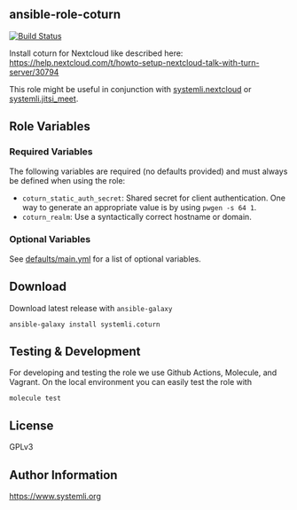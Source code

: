 ansible-role-coturn
-------------------

[![Build Status](https://github.com/systemli/ansible-role-coturn/workflows/Integration/badge.svg?branch=master)](https://github.com/systemli/ansible-role-coturn/actions?query=workflow%3AIntegration)


Install coturn for Nextcloud like described here:
https://help.nextcloud.com/t/howto-setup-nextcloud-talk-with-turn-server/30794

This role might be useful in conjunction with [systemli.nextcloud](https://galaxy.ansible.com/systemli/nextcloud) or [systemli.jitsi_meet](https://galaxy.ansible.com/systemli/jitsi_meet).

Role Variables
--------------

### Required Variables

The following variables are required (no defaults provided) and must always be
defined when using the role:

* `coturn_static_auth_secret`: Shared secret for client authentication. One way
  to generate an appropriate value is by using `pwgen -s 64 1`.
* `coturn_realm`: Use a syntactically correct hostname or domain.

### Optional Variables

See [defaults/main.yml](defaults/main.yml) for a list of optional variables.


Download
--------

Download latest release with `ansible-galaxy`

	ansible-galaxy install systemli.coturn


Testing & Development
---------------------

For developing and testing the role we use Github Actions, Molecule, and Vagrant. On the local environment you can easily test the role with

```
molecule test
```

License
-------

GPLv3

Author Information
------------------

https://www.systemli.org
